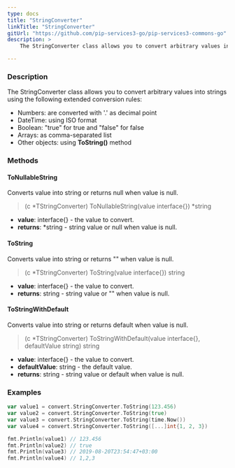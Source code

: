 ```yaml
---
type: docs
title: "StringConverter"
linkTitle: "StringConverter"
gitUrl: "https://github.com/pip-services3-go/pip-services3-commons-go"
description: > 
    The StringConverter class allows you to convert arbitrary values into strings.

---
```


### Description

 The StringConverter class allows you to convert arbitrary values into strings using the following extended conversion rules:

- Numbers: are converted with '.' as decimal point
- DateTime: using ISO format
- Boolean: "true" for true and "false" for false
- Arrays: as comma-separated list  
- Other objects: using **ToString()** method

### Methods

#### ToNullableString
Converts value into string or returns null when value is null.

> (c *TStringConverter) ToNullableString(value interface{}) *string

- **value**: interface{} - the value to convert.
- **returns**: *string - string value or null when value is null.

#### ToString
Converts value into string or returns "" when value is null.

> (c *TStringConverter) ToString(value interface{}) string

- **value**: interface{} - the value to convert.
- **returns**: string - string value or "" when value is null.

#### ToStringWithDefault
Converts value into string or returns default when value is null.

> (c *TStringConverter) ToStringWithDefault(value interface{}, defaultValue string) string

- **value**: interface{} - the value to convert.
- **defaultValue**: string - the default value.
- **returns**: string - string value or default when value is null.


### Examples

```go
var value1 = convert.StringConverter.ToString(123.456)
var value2 = convert.StringConverter.ToString(true)
var value3 = convert.StringConverter.ToString(time.Now())
var value4 = convert.StringConverter.ToString([...]int{1, 2, 3})

fmt.Println(value1) // 123.456
fmt.Println(value2) // true
fmt.Println(value3) // 2019-08-20T23:54:47+03:00
fmt.Println(value4) // 1,2,3
```
